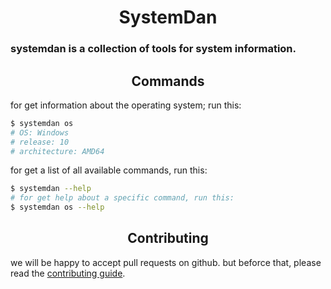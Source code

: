 <h1 align="center">
SystemDan
</h1>

### systemdan is a collection of tools for system information.

<h2 align="center">
Commands
</h2>
    
for get information about the operating system; run this:

```bash
$ systemdan os
# OS: Windows
# release: 10
# architecture: AMD64
```

for get a list of all available commands, run this:

```bash
$ systemdan --help
# for get help about a specific command, run this:
$ systemdan os --help
```
<h2 align="center">
Contributing
</h2>

we will be happy to accept pull requests on github.
but beforce that, please read the [contributing guide](CONTRIBUTING.md).
